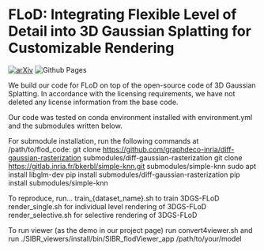 # FLoD: Integrating Flexible Level of Detail into 3D Gaussian Splatting for Customizable Rendering

[![arXiv](https://img.shields.io/badge/arXiv-2408.128894-b31b1b.svg)](https://arxiv.org/pdf/2408.12894v1) 
![Github Pages]((https://3dgs-flod.github.io/flod.github.io/))

We build our code for FLoD on top of the open-source code of 3D Gaussian Splatting.
In accordance with the licensing requirements, we have not deleted any license information from the base code. 

Our code was tested on conda environment installed with environment.yml and the submodules written below.

For submodule installation, run the following commands at /path/to/flod_code:
git clone https://github.com/graphdeco-inria/diff-gaussian-rasterization submodules/diff-gaussian-rasterization
git clone https://gitlab.inria.fr/bkerbl/simple-knn.git submodules/simple-knn
sudo apt install libglm-dev
pip install submodules/diff-gaussian-rasterization
pip install submodules/simple-knn

To reproduce, run...
train_{dataset_name}.sh to train 3DGS-FLoD
render_single.sh for individual level rendering of 3DGS-FLoD
render_selective.sh for selective rendering of 3DGS-FLoD

To run viewer (as the demo in our project page)
run convert4viewer.sh and run ./SIBR_viewers/install/bin/SIBR_flodViewer_app /path/to/your/model
